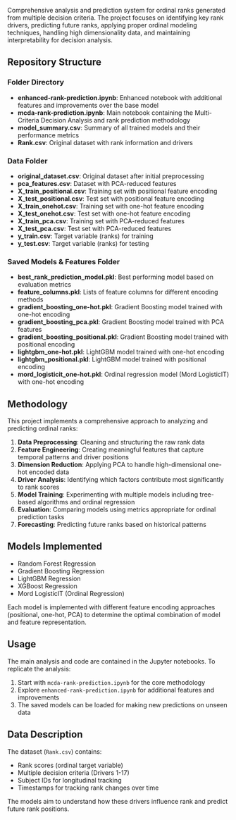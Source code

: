 Comprehensive analysis and prediction system for ordinal ranks generated from multiple decision criteria. The project focuses on identifying key rank drivers, predicting future ranks, applying proper ordinal modeling techniques, handling high dimensionality data, and maintaining interpretability for decision analysis.

## Repository Structure

### Folder Directory

- **enhanced-rank-prediction.ipynb**: Enhanced notebook with additional features and improvements over the base model
- **mcda-rank-prediction.ipynb**: Main notebook containing the Multi-Criteria Decision Analysis and rank prediction methodology
- **model_summary.csv**: Summary of all trained models and their performance metrics
- **Rank.csv**: Original dataset with rank information and drivers

### Data Folder

- **original_dataset.csv**: Original dataset after initial preprocessing
- **pca_features.csv**: Dataset with PCA-reduced features
- **X_train_positional.csv**: Training set with positional feature encoding
- **X_test_positional.csv**: Test set with positional feature encoding
- **X_train_onehot.csv**: Training set with one-hot feature encoding
- **X_test_onehot.csv**: Test set with one-hot feature encoding
- **X_train_pca.csv**: Training set with PCA-reduced features
- **X_test_pca.csv**: Test set with PCA-reduced features
- **y_train.csv**: Target variable (ranks) for training
- **y_test.csv**: Target variable (ranks) for testing

### Saved Models & Features Folder

- **best_rank_prediction_model.pkl**: Best performing model based on evaluation metrics
- **feature_columns.pkl**: Lists of feature columns for different encoding methods
- **gradient_boosting_one-hot.pkl**: Gradient Boosting model trained with one-hot encoding
- **gradient_boosting_pca.pkl**: Gradient Boosting model trained with PCA features
- **gradient_boosting_positional.pkl**: Gradient Boosting model trained with positional encoding
- **lightgbm_one-hot.pkl**: LightGBM model trained with one-hot encoding
- **lightgbm_positional.pkl**: LightGBM model trained with positional encoding
- **mord_logisticit_one-hot.pkl**: Ordinal regression model (Mord LogisticIT) with one-hot encoding

## Methodology

This project implements a comprehensive approach to analyzing and predicting ordinal ranks:

1. **Data Preprocessing**: Cleaning and structuring the raw rank data
2. **Feature Engineering**: Creating meaningful features that capture temporal patterns and driver positions
3. **Dimension Reduction**: Applying PCA to handle high-dimensional one-hot encoded data
4. **Driver Analysis**: Identifying which factors contribute most significantly to rank scores
5. **Model Training**: Experimenting with multiple models including tree-based algorithms and ordinal regression
6. **Evaluation**: Comparing models using metrics appropriate for ordinal prediction tasks
7. **Forecasting**: Predicting future ranks based on historical patterns

## Models Implemented

- Random Forest Regression
- Gradient Boosting Regression
- LightGBM Regression
- XGBoost Regression
- Mord LogisticIT (Ordinal Regression)

Each model is implemented with different feature encoding approaches (positional, one-hot, PCA) to determine the optimal combination of model and feature representation.

## Usage

The main analysis and code are contained in the Jupyter notebooks. To replicate the analysis:

1. Start with `mcda-rank-prediction.ipynb` for the core methodology
2. Explore `enhanced-rank-prediction.ipynb` for additional features and improvements
3. The saved models can be loaded for making new predictions on unseen data

## Data Description

The dataset (`Rank.csv`) contains:
- Rank scores (ordinal target variable)
- Multiple decision criteria (Drivers 1-17)
- Subject IDs for longitudinal tracking
- Timestamps for tracking rank changes over time

The models aim to understand how these drivers influence rank and predict future rank positions.

